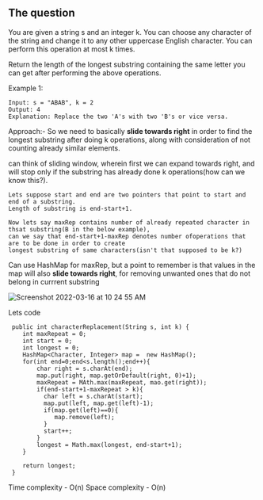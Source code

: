 ## The question

You are given a string s and an integer k. You can choose any character of the string and change it to any other uppercase English character. You can perform this operation at most k times.

Return the length of the longest substring containing the same letter you can get after performing the above operations.

Example 1:

```
Input: s = "ABAB", k = 2
Output: 4
Explanation: Replace the two 'A's with two 'B's or vice versa.
```

Approach:- So we need to basically **slide towards right** in order to find the longest substring after doing k operations, along with consideration of not counting already similar elements.

can think of sliding window, wherein first we can expand towards right, and will stop only if the substring has already done k operations(how can we know this?).

```
Lets suppose start and end are two pointers that point to start and end of a substring. 
Length of substring is end-start+1.

Now lets say maxRep contains number of already repeated character in thsat substring(B in the below example), 
can we say that end-start+1-maxRep denotes number ofoperations that are to be done in order to create 
longest substring of same characters(isn't that supposed to be k?)
```

Can use HashMap for maxRep, but a point to remember is that values in the map will also **slide towards right**, for removing unwanted ones that do not belong in currrent substring

![Screenshot 2022-03-16 at 10 24 55 AM](https://user-images.githubusercontent.com/18497513/158519309-70951014-dbde-4a23-a970-f375cd2fd138.png)

Lets code
```
 public int characterReplacement(String s, int k) {
    int maxRepeat = 0;
    int start = 0;
    int longest = 0;
    HashMap<Character, Integer> map =  new HashMap();
    for(int end=0;end<s.length();end++){
        char right = s.charAt(end);
        map.put(right, map.getOrDefault(right, 0)+1);
        maxRepeat = MAth.max(maxRepeat, mao.get(right));
        if(end-start+1-maxRepeat > k){
          char left = s.charAt(start);
          map.put(left, map.get(left)-1);
          if(map.get(left)==0){
             map.remove(left);
          }
          start++;
        }
        longest = Math.max(longest, end-start+1);
    }
    
    return longest;
 }
```

Time complexity - O(n)
Space complexity - O(n)
